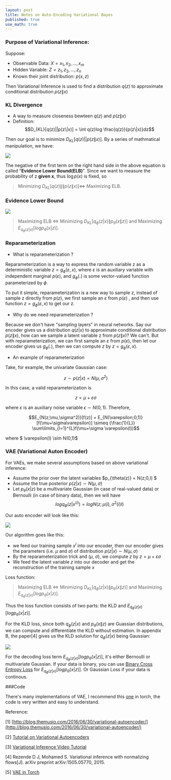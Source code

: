 ```yaml
---
layout: post
title: Notes on Auto-Encoding Variational Bayes
published: true
use_math: true
---
```


### Purpose of Variational Inference:

Suppose:

- Observable Data: $X = {x_1,x_2,...,x_m}$
- Hidden Variable: $Z = {z_1,z_2,...,z_n}$
- Known their joint distribution: $p(x,z)$

Then Variational Inference is used to find a distribution $q(z)$ to approximate conditional distribution $p(z\|x)$

### KL Divergence
-  A way to measure closeness bewteen $q(z)$ and $p(z\|x)$
- Definition: 
$$D_{KL}[q(z)||p(z\|x)] = \int q(z)log \frac{q(z)}{p(z\|x)}dz$$

Then our goal is to minimize $D_{KL}[q(z)||p(z\|x)]$. By a series of mathmatical manipulation, we have:

![](https://raw.githubusercontent.com/sunshineatnoon/sunshineatnoon.github.io/master/images/KL.png)

The negative of the first term on the right hand side in the above equation is called "**Evidence Lower Bound(ELB)**". Since we want to measure the probability of z **given x**, thus $\log{p(x)}$ is fixed, so 

> Minimizing $D_{KL}[q(z)\|\|p(z\|x)] \Longleftrightarrow$ Maximizing ELB.

### Evidence Lower Bound

![](https://raw.githubusercontent.com/sunshineatnoon/sunshineatnoon.github.io/master/images/ELB.png)

> Maximizing ELB $\Longleftrightarrow$ Minimizing $D_{KL}[q_\phi (z|x)\|p_\theta(x\|z)]$ and Maximizing $E_{q_{\phi}(z|x)}[logp_\theta(x|z)]$.

### Reparameterization

- What is reparameterization ?

Reparameterization is a way to express the random variable z as a deterministic variable $z = g_\phi(\varepsilon ,x)$, where $\varepsilon$ is an auxiliary variable with independent marginal $p(\varepsilon)$, and $g_\phi(.)$ is some vector-valued function parameterized by $\phi$.

To put it simple, reparameterization is a new way to sample z, instead of sample z directly from $p(z)$, we first sample an $\varepsilon$ from $p(\varepsilon)$ , and then use function $z = g_\phi(\varepsilon ,x)$ to get our z.

- Why do we need reparameterization ?

Because we don't have "sampling layers" in neural networks.  Say our encoder gives us a distribution $q(z|x)$ to approximate conditional distribution $p(z\|x)$, how can we sample a latent variable z from $p(z\|x)$? We can't. But with reparameterization, we can first sample an $\varepsilon$ from $p(\varepsilon)$, then let our encoder gives us $g_\phi(.)$, then we can compute $z$ by $z = g_\phi(\varepsilon ,x)$.

- An example of reparameterization

Take, for example, the univariate Gaussian case:

$$z ∼ p(z|x) = N(\mu,\sigma^2)$$ 

In this case, a valid reparameterization is 

$$z = \mu + \varepsilon\sigma$$

where $\varepsilon$ is an auxiliary noise variable $\epsilon ∼ N (0, 1)$. Therefore,

$$E_{N(z;\mu,\sigma^2)}[f(z)] = E_{N(\varepsilon;0,1)}[f(\mu+\sigma\varepsilon)] \simeq {\frac{1}{L}} \sum\limits_{l=1}^{L}f(\mu+\sigma \varepsilon(l))$$

where $ \varepsilon(l) \sim N(0,1)$

### VAE (Variational Auton Encoder)

For VAEs, we make several assumptions based on above variational inference:

- Assume the prior over the latent variables $p_{\theta(z)} = N(z;0,I) $
- Assume the true posterior $p(z|x) \sim N(\mu,\sigma)$ 
- Let $p_\theta(x|z)$ be a multivariate Gaussian (in case of real-valued data) or Bernoulli (in case of binary data), then we will have $$log q_\phi(z|x^{(i)}) = log N (z; \mu(i), \sigma^2(i)I)$$

Our auto encoder will look like this:

![](https://raw.githubusercontent.com/sunshineatnoon/sunshineatnoon.github.io/master/images/VAE.png)
  
Our algorithm goes like this:

 - we feed our training sample $x^{i}$ into our encoder, then our encoder gives the parameters (i.e. $\mu$ and $\sigma$) of distribution $p(z|x) \sim N(\mu,\sigma)$
 - By the reparameterization trick and ($\mu$, $\sigma$), we compute $z$ by $z = \mu + \varepsilon\sigma$
 - We feed the latent variable $z$ into our decoder and get the reconstruction of the training sample $x$

Loss function:

> Maximizing ELB $\Longleftrightarrow$ Minimizing $D_{KL}[q_\phi (z|x)\|p_\theta(x\|z)]$ and Maximizing $E_{q_{\phi}(z|x)}[logp_\theta(x|z)]$.

Thus the loss function consists of two parts: the KLD and $E_{q_{\phi}(z|x)}[logp_\theta(x|z)]$. 

For the KLD loss, since both $q_\phi (z|x)$ and $p_\theta(x\|z)$ are Guassian distributions, we can compute and differentiate the KLD without estimation. In appendix B, the paper[4] gives us the KLD solution for $q_\phi (z|x)$ being Gaussian:

![](https://raw.githubusercontent.com/sunshineatnoon/sunshineatnoon.github.io/master/images/KLD_Gaussian.png)

For the decoding loss term $E_{q_{\phi}(z|x)}[logp_\theta(x|z)]$, it's either Bernoulli or multivariate Gaussian.  If your data is binary, you can use [Binary Cross Entropy Loss](https://en.wikipedia.org/wiki/Cross_entropy) for $E_{q_{\phi}(z|x)}[logp_\theta(x|z)]$. Or Gaussian Loss if your data is continous.

###Code

There's many implementations of VAE, I recommend this [one](https://github.com/y0ast/VAE-Torch) in torch, the code is very written and easy to understand.

Reference:

[1] [http://blog.themusio.com/2016/06/30/variational-autoencoder/](http://blog.themusio.com/2016/06/30/variational-autoencoder/)

[2] [Tutorial on Variational Autoencoders](http://arxiv.org/pdf/1606.05908v1.pdf)

[3] [Variational Inference Video Tutorial](https://www.youtube.com/playlist?list=PLdk2fd27CQzSd1sQ3kBYL4vtv6GjXvPsE)

[4] Rezende D J, Mohamed S. Variational inference with normalizing flows[J]. arXiv preprint arXiv:1505.05770, 2015.

[5] [VAE in Torch](https://github.com/y0ast/VAE-Torch)
